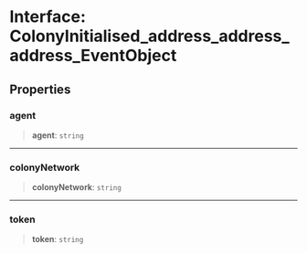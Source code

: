 # Interface: ColonyInitialised\_address\_address\_address\_EventObject

## Properties

### agent

> **agent**: `string`

***

### colonyNetwork

> **colonyNetwork**: `string`

***

### token

> **token**: `string`
